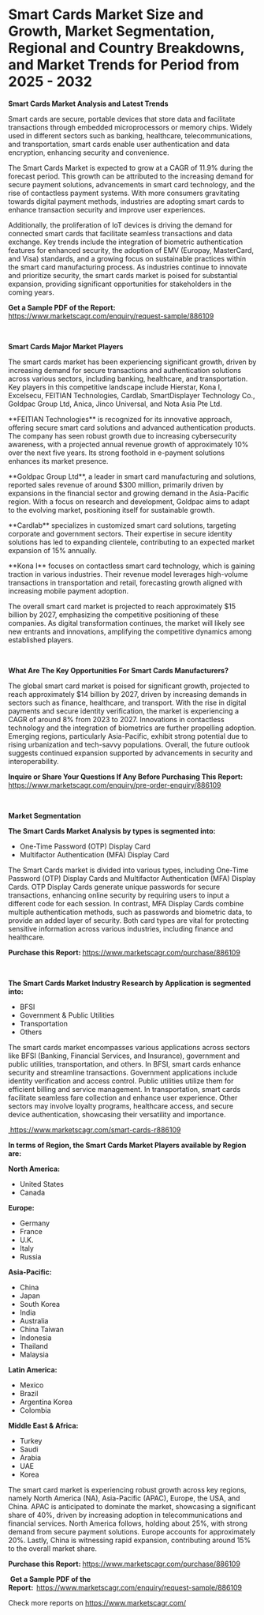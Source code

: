 <p><h1>Smart Cards Market Size and Growth, Market Segmentation, Regional and Country Breakdowns, and Market Trends for Period from 2025 -  2032</h1></p><p><strong>Smart Cards Market Analysis and Latest Trends</strong></p>
<p><p>Smart cards are secure, portable devices that store data and facilitate transactions through embedded microprocessors or memory chips. Widely used in different sectors such as banking, healthcare, telecommunications, and transportation, smart cards enable user authentication and data encryption, enhancing security and convenience.</p><p>The Smart Cards Market is expected to grow at a CAGR of 11.9% during the forecast period. This growth can be attributed to the increasing demand for secure payment solutions, advancements in smart card technology, and the rise of contactless payment systems. With more consumers gravitating towards digital payment methods, industries are adopting smart cards to enhance transaction security and improve user experiences.</p><p>Additionally, the proliferation of IoT devices is driving the demand for connected smart cards that facilitate seamless transactions and data exchange. Key trends include the integration of biometric authentication features for enhanced security, the adoption of EMV (Europay, MasterCard, and Visa) standards, and a growing focus on sustainable practices within the smart card manufacturing process. As industries continue to innovate and prioritize security, the smart cards market is poised for substantial expansion, providing significant opportunities for stakeholders in the coming years.</p></p>
<p><strong>Get a Sample PDF of the Report:&nbsp;</strong> <a href="https://www.marketscagr.com/enquiry/request-sample/886109?utm_campaign=2465&utm_medium=2&utm_source=Github&utm_content=ia&utm_term=05042025&utm_id=smart-cards">https://www.marketscagr.com/enquiry/request-sample/886109</a></p>
<p>&nbsp;</p>
<p><strong>Smart Cards Major Market Players</strong></p>
<p><p>The smart cards market has been experiencing significant growth, driven by increasing demand for secure transactions and authentication solutions across various sectors, including banking, healthcare, and transportation. Key players in this competitive landscape include Hierstar, Kona I, Excelsecu, FEITIAN Technologies, Cardlab, SmartDisplayer Technology Co., Goldpac Group Ltd, Anica, Jinco Universal, and Nota Asia Pte Ltd.</p><p>**FEITIAN Technologies** is recognized for its innovative approach, offering secure smart card solutions and advanced authentication products. The company has seen robust growth due to increasing cybersecurity awareness, with a projected annual revenue growth of approximately 10% over the next five years. Its strong foothold in e-payment solutions enhances its market presence.</p><p>**Goldpac Group Ltd**, a leader in smart card manufacturing and solutions, reported sales revenue of around $300 million, primarily driven by expansions in the financial sector and growing demand in the Asia-Pacific region. With a focus on research and development, Goldpac aims to adapt to the evolving market, positioning itself for sustainable growth.</p><p>**Cardlab** specializes in customized smart card solutions, targeting corporate and government sectors. Their expertise in secure identity solutions has led to expanding clientele, contributing to an expected market expansion of 15% annually. </p><p>**Kona I** focuses on contactless smart card technology, which is gaining traction in various industries. Their revenue model leverages high-volume transactions in transportation and retail, forecasting growth aligned with increasing mobile payment adoption.</p><p>The overall smart card market is projected to reach approximately $15 billion by 2027, emphasizing the competitive positioning of these companies. As digital transformation continues, the market will likely see new entrants and innovations, amplifying the competitive dynamics among established players.</p></p>
<p>&nbsp;</p>
<p><strong>What Are The Key Opportunities For Smart Cards Manufacturers?</strong></p>
<p><p>The global smart card market is poised for significant growth, projected to reach approximately $14 billion by 2027, driven by increasing demands in sectors such as finance, healthcare, and transport. With the rise in digital payments and secure identity verification, the market is experiencing a CAGR of around 8% from 2023 to 2027. Innovations in contactless technology and the integration of biometrics are further propelling adoption. Emerging regions, particularly Asia-Pacific, exhibit strong potential due to rising urbanization and tech-savvy populations. Overall, the future outlook suggests continued expansion supported by advancements in security and interoperability.</p></p>
<p><strong>Inquire or Share Your Questions If Any Before Purchasing This Report:</strong> <a href="https://www.marketscagr.com/enquiry/pre-order-enquiry/886109?utm_campaign=2465&utm_medium=2&utm_source=Github&utm_content=ia&utm_term=05042025&utm_id=smart-cards">https://www.marketscagr.com/enquiry/pre-order-enquiry/886109</a></p>
<p>&nbsp;</p>
<p><strong>Market Segmentation</strong></p>
<p><strong>The Smart Cards Market Analysis by types is segmented into:</strong></p>
<p><ul><li>One-Time Password (OTP) Display Card</li><li>Multifactor Authentication (MFA) Display Card</li></ul></p>
<p><p>The Smart Cards market is divided into various types, including One-Time Password (OTP) Display Cards and Multifactor Authentication (MFA) Display Cards. OTP Display Cards generate unique passwords for secure transactions, enhancing online security by requiring users to input a different code for each session. In contrast, MFA Display Cards combine multiple authentication methods, such as passwords and biometric data, to provide an added layer of security. Both card types are vital for protecting sensitive information across various industries, including finance and healthcare.</p></p>
<p><strong>Purchase this Report:&nbsp;</strong><a href="https://www.marketscagr.com/purchase/886109?utm_campaign=2465&utm_medium=2&utm_source=Github&utm_content=ia&utm_term=05042025&utm_id=smart-cards">https://www.marketscagr.com/purchase/886109</a></p>
<p>&nbsp;</p>
<p><strong>The Smart Cards Market Industry Research by Application is segmented into:</strong></p>
<p><ul><li>BFSI</li><li>Government & Public Utilities</li><li>Transportation</li><li>Others</li></ul></p>
<p><p>The smart cards market encompasses various applications across sectors like BFSI (Banking, Financial Services, and Insurance), government and public utilities, transportation, and others. In BFSI, smart cards enhance security and streamline transactions. Government applications include identity verification and access control. Public utilities utilize them for efficient billing and service management. In transportation, smart cards facilitate seamless fare collection and enhance user experience. Other sectors may involve loyalty programs, healthcare access, and secure device authentication, showcasing their versatility and importance.</p></p>
<p><a href="https://www.marketscagr.com/smart-cards-r886109?utm_campaign=2465&utm_medium=2&utm_source=Github&utm_content=ia&utm_term=05042025&utm_id=smart-cards">&nbsp;https://www.marketscagr.com/smart-cards-r886109</a></p>
<p><strong>In terms of Region, the Smart Cards Market Players available by Region are:</strong></p>
<p>
    <p> <strong> North America: </strong>
        <ul>
            <li>United States</li>
            <li>Canada</li>
        </ul>
        </p> 
    <p> <strong> Europe: </strong>
        <ul>
            <li>Germany</li>
            <li>France</li>
            <li>U.K.</li>
            <li>Italy</li>
            <li>Russia</li>
        </ul>
        </p> 
    <p> <strong> Asia-Pacific: </strong>
        <ul>
            <li>China</li>
            <li>Japan</li>
            <li>South Korea</li>
            <li>India</li>
            <li>Australia</li>
            <li>China Taiwan</li>
            <li>Indonesia</li>
            <li>Thailand</li>
            <li>Malaysia</li>
        </ul>
        </p> 
    <p> <strong> Latin America: </strong>
        <ul>
            <li>Mexico</li>
            <li>Brazil</li>
            <li>Argentina Korea</li>
            <li>Colombia</li>
        </ul>
        </p> 
    <p> <strong> Middle East & Africa: </strong>
        <ul>
            <li>Turkey</li>
            <li>Saudi</li>
            <li>Arabia</li>
            <li>UAE</li>
            <li>Korea</li>
        </ul>
    </p>
    </p>
<p><p>The smart card market is experiencing robust growth across key regions, namely North America (NA), Asia-Pacific (APAC), Europe, the USA, and China. APAC is anticipated to dominate the market, showcasing a significant share of 40%, driven by increasing adoption in telecommunications and financial services. North America follows, holding about 25%, with strong demand from secure payment solutions. Europe accounts for approximately 20%. Lastly, China is witnessing rapid expansion, contributing around 15% to the overall market share.</p></p>
<p><strong>Purchase this Report: </strong><a href="https://www.marketscagr.com/purchase/886109?utm_campaign=2465&utm_medium=2&utm_source=Github&utm_content=ia&utm_term=05042025&utm_id=smart-cards">https://www.marketscagr.com/purchase/886109</a></p>
<p>&nbsp;<strong>Get a Sample PDF of the Report:&nbsp;&nbsp;</strong><a href="https://www.marketscagr.com/enquiry/request-sample/886109?utm_campaign=2465&utm_medium=2&utm_source=Github&utm_content=ia&utm_term=05042025&utm_id=smart-cards">https://www.marketscagr.com/enquiry/request-sample/886109</a></p>
<p><strong></strong></p>
<p>Check more reports on <a href="https://www.marketscagr.com/?utm_campaign=2465&utm_medium=2&utm_source=Github&utm_content=ia&utm_term=05042025&utm_id=smart-cards">https://www.marketscagr.com/</a></p>